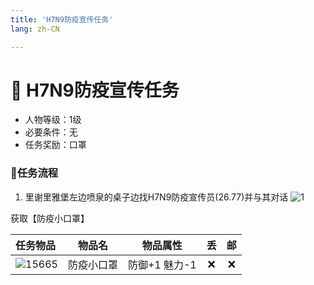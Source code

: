 ```yaml
---
title: 'H7N9防疫宣传任务'
lang: zh-CN

---
```


<RouterBack />

# 📜 H7N9防疫宣传任务

- 人物等级：1级
- 必要条件：无
- 任务奖励：口罩

### 📝任务流程

1. 里谢里雅堡左边喷泉的桌子边找H7N9防疫宣传员(26.77)并与其对话
![1](https://user-images.githubusercontent.com/78347270/115132211-f8570f80-a038-11eb-81dd-9600413f6483.png)

获取【防疫小口罩】

| 任务物品 | 物品名 | 物品属性 | 丢 | 邮 |
| :---- |:-------------:|:-------------:|:-------------:|:-------------:|
| ![15665](https://user-images.githubusercontent.com/78347270/117085091-d32a0700-ad83-11eb-82f0-940176b3fc63.gif) |  防疫小口罩  |  防御+1 魅力-1  |  :x:  |  :x:  |